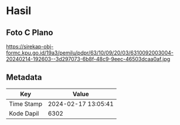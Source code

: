 # Hasil

## Foto C Plano

https://sirekap-obj-formc.kpu.go.id/19a3/pemilu/pdpr/63/10/09/20/03/6310092003004-20240214-192603--3d297073-6b8f-48c9-9eec-46503dcaa0af.jpg


## Metadata

| Key        | Value               |
| ---------- | ------------------- |
| Time Stamp | 2024-02-17 13:05:41 |
| Kode Dapil | 6302                |



